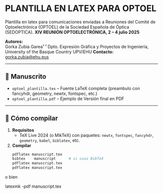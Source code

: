# PLANTILLA EN LATEX PARA OPTOEL
 Plantilla en latex para comunicaciones enviadas a Reuniones del Comité de Optoelectrónica (OPTOEL) de la Sociedad Española de Óptica (SEDOPTICA).
**XIV REUNIÓN OPTOELECTRÓNICA, 2 – 4 julio 2025**  

**Autores:**  
Gorka Zubia Garea¹
¹ Dpto. Expresión Gráfica y Proyectos de Ingeniería, University of the Basque Country UPV/EHU
**Contacto:** gorka.zubia@ehu.eus  

---

## 📄 Manuscrito
- `optoel_plantilla.tex` – Fuente LaTeX completa (preambulo con fancyhdr, geometry, newtx, fontspec, etc.)  
- `optoel_plantilla.pdf` – Ejemplo de Versión final en PDF  

---

## 🔧 Cómo compilar  
1. **Requisitos**  
   - TeX Live 2024 (o MikTeX) con paquetes: `newtx`, `fontspec`, `fancyhdr`, `geometry`, `babel`, `biblatex`, etc.  
2. **Compilar**  
   ```bash
   pdflatex manuscript.tex
   bibtex    manuscript      # si usas BibTeX
   pdflatex manuscript.tex
   pdflatex manuscript.tex
   
o bien

  latexmk -pdf manuscript.tex
